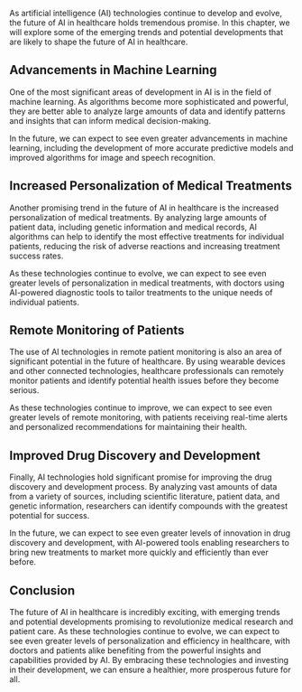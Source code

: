 
As artificial intelligence (AI) technologies continue to develop and evolve, the future of AI in healthcare holds tremendous promise. In this chapter, we will explore some of the emerging trends and potential developments that are likely to shape the future of AI in healthcare.

Advancements in Machine Learning
--------------------------------

One of the most significant areas of development in AI is in the field of machine learning. As algorithms become more sophisticated and powerful, they are better able to analyze large amounts of data and identify patterns and insights that can inform medical decision-making.

In the future, we can expect to see even greater advancements in machine learning, including the development of more accurate predictive models and improved algorithms for image and speech recognition.

Increased Personalization of Medical Treatments
-----------------------------------------------

Another promising trend in the future of AI in healthcare is the increased personalization of medical treatments. By analyzing large amounts of patient data, including genetic information and medical records, AI algorithms can help to identify the most effective treatments for individual patients, reducing the risk of adverse reactions and increasing treatment success rates.

As these technologies continue to evolve, we can expect to see even greater levels of personalization in medical treatments, with doctors using AI-powered diagnostic tools to tailor treatments to the unique needs of individual patients.

Remote Monitoring of Patients
-----------------------------

The use of AI technologies in remote patient monitoring is also an area of significant potential in the future of healthcare. By using wearable devices and other connected technologies, healthcare professionals can remotely monitor patients and identify potential health issues before they become serious.

As these technologies continue to improve, we can expect to see even greater levels of remote monitoring, with patients receiving real-time alerts and personalized recommendations for maintaining their health.

Improved Drug Discovery and Development
---------------------------------------

Finally, AI technologies hold significant promise for improving the drug discovery and development process. By analyzing vast amounts of data from a variety of sources, including scientific literature, patient data, and genetic information, researchers can identify compounds with the greatest potential for success.

In the future, we can expect to see even greater levels of innovation in drug discovery and development, with AI-powered tools enabling researchers to bring new treatments to market more quickly and efficiently than ever before.

Conclusion
----------

The future of AI in healthcare is incredibly exciting, with emerging trends and potential developments promising to revolutionize medical research and patient care. As these technologies continue to evolve, we can expect to see even greater levels of personalization and efficiency in healthcare, with doctors and patients alike benefiting from the powerful insights and capabilities provided by AI. By embracing these technologies and investing in their development, we can ensure a healthier, more prosperous future for all.
